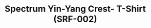 ---
ee_id: '4141'
site: '1'
type: '2'
long_id: 2014-004 Spectrum Yin-Yang Crest- T-Shirt (SRF-002)
url: 2014-004-spectrum-yin-yang-crest-t-shirt-srf-002
year: '2014'
medium: Shirt
commission:
add_credit: Cory Arcangel for Arcangel Surfware
dims: Small, Medium, Large, X-Large, XX-Large
pitch: Brand tee for Arcangel Surfware.
ps:
live_url:
related:
title: Spectrum Yin-Yang Crest- T-Shirt (SRF-002)
youtube:
imgs: srf-002-crest-tshirt-2014-004-full-1-database-ih.jpg
subheading:
year2: '2014'
download:
add_credits:
related_code:
! '':
layout: things-i-made
---